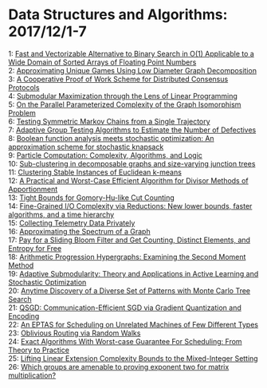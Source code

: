 # Data Structures and Algorithms: 2017/12/1-7  
1: [Fast and Vectorizable Alternative to Binary Search in O(1) Applicable to  a Wide Domain of Sorted Arrays of Floating Point Numbers](https://doi.org/10.48550/arXiv.1506.08620)  
2: [Approximating Unique Games Using Low Diameter Graph Decomposition](https://doi.org/10.48550/arXiv.1702.06969)  
3: [A Cooperative Proof of Work Scheme for Distributed Consensus Protocols](https://doi.org/10.48550/arXiv.1711.11150)  
4: [Submodular Maximization through the Lens of Linear Programming](https://doi.org/10.48550/arXiv.1711.11316)  
5: [On the Parallel Parameterized Complexity of the Graph Isomorphism  Problem](https://doi.org/10.48550/arXiv.1711.08885)  
6: [Testing Symmetric Markov Chains from a Single Trajectory](https://doi.org/10.48550/arXiv.1704.06850)  
7: [Adaptive Group Testing Algorithms to Estimate the Number of Defectives](https://doi.org/10.48550/arXiv.1712.00615)  
8: [Boolean function analysis meets stochastic optimization: An  approximation scheme for stochastic knapsack](https://doi.org/10.48550/arXiv.1712.00918)  
9: [Particle Computation: Complexity, Algorithms, and Logic](https://doi.org/10.48550/arXiv.1712.01197)  
10: [Sub-clustering in decomposable graphs and size-varying junction trees](https://doi.org/10.48550/arXiv.1712.01231)  
11: [Clustering Stable Instances of Euclidean k-means](https://doi.org/10.48550/arXiv.1712.01241)  
12: [A Practical and Worst-Case Efficient Algorithm for Divisor Methods of  Apportionment](https://doi.org/10.48550/arXiv.1504.06475)  
13: [Tight Bounds for Gomory-Hu-like Cut Counting](https://doi.org/10.48550/arXiv.1511.08647)  
14: [Fine-Grained I/O Complexity via Reductions: New lower bounds, faster  algorithms, and a time hierarchy](https://doi.org/10.48550/arXiv.1711.07960)  
15: [Collecting Telemetry Data Privately](https://doi.org/10.48550/arXiv.1712.01524)  
16: [Approximating the Spectrum of a Graph](https://doi.org/10.48550/arXiv.1712.01725)  
17: [Pay for a Sliding Bloom Filter and Get Counting, Distinct Elements, and  Entropy for Free](https://doi.org/10.48550/arXiv.1712.01779)  
18: [Arithmetic Progression Hypergraphs: Examining the Second Moment Method](https://doi.org/10.48550/arXiv.1712.01781)  
19: [Adaptive Submodularity: Theory and Applications in Active Learning and  Stochastic Optimization](https://doi.org/10.48550/arXiv.1003.3967)  
20: [Anytime Discovery of a Diverse Set of Patterns with Monte Carlo Tree  Search](https://doi.org/10.48550/arXiv.1609.08827)  
21: [QSGD: Communication-Efficient SGD via Gradient Quantization and Encoding](https://doi.org/10.48550/arXiv.1610.02132)  
22: [An EPTAS for Scheduling on Unrelated Machines of Few Different Types](https://doi.org/10.48550/arXiv.1701.03263)  
23: [Oblivious Routing via Random Walks](https://doi.org/10.48550/arXiv.1712.02076)  
24: [Exact Algorithms With Worst-case Guarantee For Scheduling: From Theory  to Practice](https://doi.org/10.48550/arXiv.1712.02103)  
25: [Lifting Linear Extension Complexity Bounds to the Mixed-Integer Setting](https://doi.org/10.48550/arXiv.1712.02176)  
26: [Which groups are amenable to proving exponent two for matrix  multiplication?](https://doi.org/10.48550/arXiv.1712.02302)  